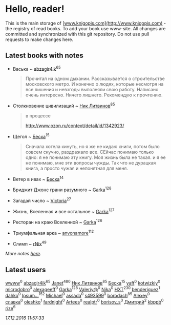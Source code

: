 # Hello, reader!
This is the main storage of [www.knigopis.com](http://www.knigopis.com) - the registry of read books.
To add your book use www-site. All changes are committed and synchronized with this git repository.
Do not use pull requests to make changes here.


## Latest books with notes
* Васька ~ [abzagir4ik](users/362/3621623-vkontakte)<sup>65</sup>
    > Прочитал на одном дыхании. Рассказывается о строительстве московского метро. И конечно о людях, которые несмотря на все лишения и невзгоды выполняли свою работу. Написано очень интересно. Ничего лишнего. Рекомендую к прочтению.

* Столкновение цивилизаций ~ [Ник Литвинов](users/241/241974816-vkontakte)<sup>85</sup>
    > в процессе
    > 
    > http://www.ozon.ru/context/detail/id/1342923/

* Щегол ~ [Беска](users/157/1577468-vkontakte)<sup>15</sup>
    > Сначала хотела кинуть, но я же не кидаю книги, потом было совсем скучно, раздражало все. СЕйчас понимаю только одно: я не понимаю эту книгу. Моя жизнь была не такая. и я ее не понимаю, мне эти вопросы чужды. Так что не дурацкая книга, а просто чужая и непонятная для меня.

* Ветер в ивах ~ [Беска](users/157/1577468-vkontakte)<sup>14</sup>

* Бриджит Джонс  грани разумного ~ [Garka](users/115/115753719718250012620-google)<sup>128</sup>

* Загадай число ~ [Victoria](users/113/113794223924688167852-google)<sup>27</sup>

* Жизнь, Вселенная и все остальное ~ [Garka](users/115/115753719718250012620-google)<sup>127</sup>

* Ресторан на краю Вселенной ~ [Garka](users/115/115753719718250012620-google)<sup>126</sup>

* Триумфальная арка ~ [anvonamore](users/595/5957175-vkontakte)<sup>112</sup>

* Слимп ~ [rNix](users/115/115622071-twitter)<sup>49</sup>


_More notes [here](latest_books_with_notes.md)._


## Latest users
[wwww](users/107/107457466087190724190-google)<sup>0</sup> 
[abzagir4ik](users/362/3621623-vkontakte)<sup>65</sup> 
[Janet](users/205/20565064-vkontakte)<sup>480</sup> 
[Ник Литвинов](users/241/241974816-vkontakte)<sup>85</sup> 
[Беска](users/157/1577468-vkontakte)<sup>15</sup> 
[yaft](users/100/100604889201458918357-google)<sup>0</sup> 
[kotwizkiy](users/217/21742453-vkontakte)<sup>0</sup> 
[microdobro](users/195/195772638-vkontakte)<sup>0</sup> 
[alexageeff](users/527/52794424-vkontakte)<sup>0</sup> 
[Garka](users/115/115753719718250012620-google)<sup>128</sup> 
[Valeriy@](users/604/6043024-vkontakte)<sup>0</sup> 
[Nika](users/746/74658611-vkontakte)<sup>0</sup> 
[HXT](users/100/100002563462782-facebook)<sup>230</sup> 
[benderiguez](users/226/226605462-vkontakte)<sup>1</sup> 
[dahko](users/100/100001750453437-facebook)<sup>0</sup> 
[Ipsum...](users/147/14783111-vkontakte)<sup>152</sup> 
[Michael](users/114/114564242566120984292-google)<sup>0</sup> 
[assada](users/105/10591133-vkontakte)<sup>0</sup> 
[s493599](users/101/101006407075218687771-google)<sup>0</sup> 
[borodach](users/157/15706320-vkontakte)<sup>85</sup> 
[Alexey](users/102/10209998326586256-facebook)<sup>0</sup> 
[славка](users/102/102160213-vkontakte)<sup>0</sup> 
[oleshko](users/101/101032644656574214845-google)<sup>1</sup> 
[fardnight](users/113/1135602736521414-facebook)<sup>0</sup> 
[Artees](users/106/106855668241548058160-google)<sup>0</sup> 
[realptr](users/107/107108746387672736247-google)<sup>0</sup> 
[borisov_s](users/148/1485119-vkontakte)<sup>0</sup> 
[Дмитрий](users/114/114229142682324617650-google)<sup>2</sup> 
[kbppb](users/221/221077923-vkontakte)<sup>0</sup> 
[rize](users/101/101531492482227595895-google)<sup>6</sup> 


_17.12.2016 11:57:33_
